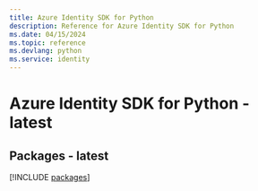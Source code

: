 ```yaml
---
title: Azure Identity SDK for Python
description: Reference for Azure Identity SDK for Python
ms.date: 04/15/2024
ms.topic: reference
ms.devlang: python
ms.service: identity
---
```

# Azure Identity SDK for Python - latest
## Packages - latest
[!INCLUDE [packages](identity-index.md)]